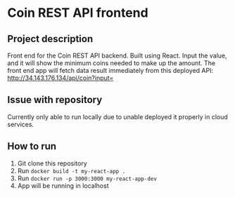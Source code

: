 # Coin REST API frontend

## Project description
Front end for the Coin REST API backend. Built using React.
Input the value, and it will show the minimum coins needed to make up the amount.
The front end app will fetch data result immediately from this deployed API: http://34.143.176.134/api/coin?input=

## Issue with repository
Currently only able to run locally due to unable deployed it properly in cloud services.

## How to run
1. Git clone this repository
2. Run `docker build -t my-react-app .`
3. Run `docker run -p 3000:3000 my-react-app-dev`
4. App will be running in localhost
